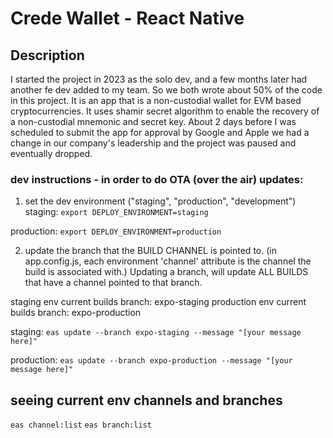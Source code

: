 # Crede Wallet - React Native

## Description
I started the project in 2023 as the solo dev, and a few months later had another fe dev added to my team. So we both wrote about 50% of the code in this project. It is an app that is a non-custodial wallet for EVM based cryptocurrencies. It uses shamir secret algorithm to enable the recovery of a non-custodial mnemonic and secret key. About 2 days before I was scheduled to submit the app for approval by Google and Apple we had a change in our company's leadership and the project was paused and eventually dropped.

### dev instructions - in order to do OTA (over the air) updates:

1. set the dev environment ("staging", "production", "development")
   staging:
   `export DEPLOY_ENVIRONMENT=staging`

production:
`export DEPLOY_ENVIRONMENT=production`

2. update the branch that the BUILD CHANNEL is pointed to. (in app.config.js, each environment 'channel' attribute is the channel the build is associated with.)
   Updating a branch, will update ALL BUILDS that have a channel pointed to that branch.

staging env current builds branch: expo-staging
production env current builds branch: expo-production

staging:
`eas update --branch expo-staging --message "[your message here]"`

production:
`eas update --branch expo-production --message "[your message here]"`

## seeing current env channels and branches

`eas channel:list`
`eas branch:list`
